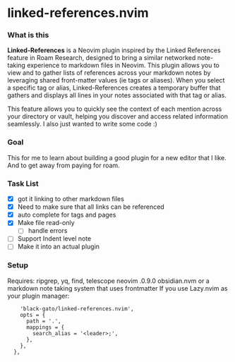 # linked-references.nvim


### What is this

**Linked-References** is a Neovim plugin inspired by the Linked References feature in Roam Research, designed to bring a similar networked note-taking experience to markdown files in Neovim. This plugin allows you to view  and to gather lists of references across your markdown notes by leveraging shared front-matter values (ie tags or aliases). When you select a specific tag or alias, Linked-References creates a temporary buffer that gathers and displays all lines in your notes associated with that tag or alias. 

This feature allows you to quickly see the context of each mention across your directory or vault, helping you discover and access related information seamlessly. I also just wanted to write some code :)

### Goal

This for me to learn about building a good plugin for a new editor that I like. And to get away from paying for roam.


### Task List

- [x] got it linking to other markdown files
- [x]  Need to make sure that all links can be referenced
- [x] auto complete for tags and pages
- [x] Make file read-only 
  - [ ] handle errors
- [ ] Support Indent level note
- [ ] Make it into an actual plugin

### Setup

Requires: ripgrep, yq, find, telescope neovim .0.9.0 obsidian.nvm or a markdown note taking system that uses frontmatter
If you use Lazy.nvim as your plugin manager:

```{
    'black-gato/linked-references.nvim',
    opts = {
      path = '.',
      mappings = {
        search_alias = '<leader>;',
      },
    },
  },
```
